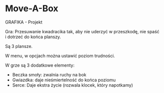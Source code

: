 # Move-A-Box
GRAFIKA - Projekt


Gra: 
Przesuwanie kwadracika tak, aby nie uderzyć w przeszkodę, nie spaść i dotrzeć do końca planszy.

Są 3 plansze.

W menu, w opcjach można ustawić poziom trudności.

W grze są 3 dodatkowe elementy:

 - Beczka smoły: zwalnia ruchy na bok
 - Gwiazdka: daje nieśmiertelność do końca poziomu
 - Serce: Daje ekstra życie (rozwala klocek, który napotkamy)
